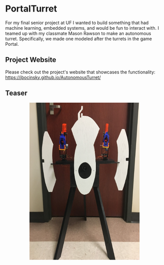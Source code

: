 # PortalTurret
For my final senior project at UF I wanted to build something that had machine learning, embedded systems, and would be fun to interact with. I teamed up with my classmate Mason Rawson to make an autonomous turret. Specifically, we made one modeled after the turrets in the game Portal.


## Project Website

Please check out the project's website that showcases the functionality:
https://jbocinsky.github.io/AutonomousTurret/


## Teaser

<p align="center">
	<img src="./AutonomosTurretActual.JPG" width="350" height ="500" />
</p>
